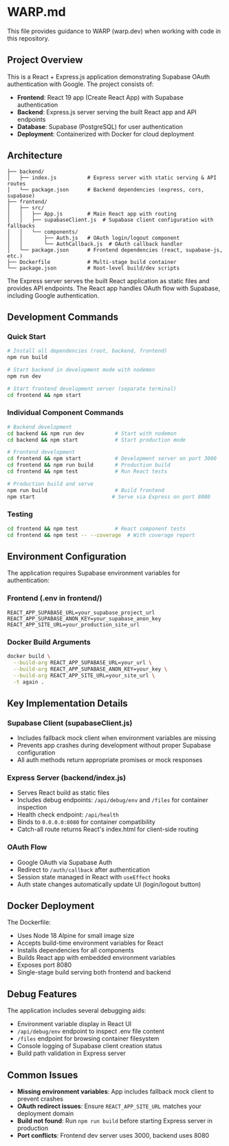 # WARP.md

This file provides guidance to WARP (warp.dev) when working with code in this repository.

## Project Overview

This is a React + Express.js application demonstrating Supabase OAuth authentication with Google. The project consists of:

- **Frontend**: React 19 app (Create React App) with Supabase authentication
- **Backend**: Express.js server serving the built React app and API endpoints
- **Database**: Supabase (PostgreSQL) for user authentication
- **Deployment**: Containerized with Docker for cloud deployment

## Architecture

```
├── backend/
│   ├── index.js          # Express server with static serving & API routes
│   └── package.json      # Backend dependencies (express, cors, supabase)
├── frontend/
│   ├── src/
│   │   ├── App.js        # Main React app with routing
│   │   ├── supabaseClient.js  # Supabase client configuration with fallbacks
│   │   └── components/
│   │       ├── Auth.js   # OAuth login/logout component
│   │       └── AuthCallback.js  # OAuth callback handler
│   └── package.json      # Frontend dependencies (react, supabase-js, etc.)
├── Dockerfile            # Multi-stage build container
└── package.json          # Root-level build/dev scripts
```

The Express server serves the built React application as static files and provides API endpoints. The React app handles OAuth flow with Supabase, including Google authentication.

## Development Commands

### Quick Start
```bash
# Install all dependencies (root, backend, frontend)
npm run build

# Start backend in development mode with nodemon
npm run dev

# Start frontend development server (separate terminal)
cd frontend && npm start
```

### Individual Component Commands
```bash
# Backend development
cd backend && npm run dev          # Start with nodemon
cd backend && npm start            # Start production mode

# Frontend development  
cd frontend && npm start           # Development server on port 3000
cd frontend && npm run build       # Production build
cd frontend && npm test            # Run React tests

# Production build and serve
npm run build                      # Build frontend
npm start                         # Serve via Express on port 8080
```

### Testing
```bash
cd frontend && npm test            # React component tests
cd frontend && npm test -- --coverage  # With coverage report
```

## Environment Configuration

The application requires Supabase environment variables for authentication:

### Frontend (.env in frontend/)
```
REACT_APP_SUPABASE_URL=your_supabase_project_url
REACT_APP_SUPABASE_ANON_KEY=your_supabase_anon_key
REACT_APP_SITE_URL=your_production_site_url
```

### Docker Build Arguments
```bash
docker build \
  --build-arg REACT_APP_SUPABASE_URL=your_url \
  --build-arg REACT_APP_SUPABASE_ANON_KEY=your_key \
  --build-arg REACT_APP_SITE_URL=your_site_url \
  -t again .
```

## Key Implementation Details

### Supabase Client (supabaseClient.js)
- Includes fallback mock client when environment variables are missing
- Prevents app crashes during development without proper Supabase configuration
- All auth methods return appropriate promises or mock responses

### Express Server (backend/index.js)
- Serves React build as static files
- Includes debug endpoints: `/api/debug/env` and `/files` for container inspection
- Health check endpoint: `/api/health`
- Binds to `0.0.0.0:8080` for container compatibility
- Catch-all route returns React's index.html for client-side routing

### OAuth Flow
- Google OAuth via Supabase Auth
- Redirect to `/auth/callback` after authentication
- Session state managed in React with `useEffect` hooks
- Auth state changes automatically update UI (login/logout button)

## Docker Deployment

The Dockerfile:
- Uses Node 18 Alpine for small image size  
- Accepts build-time environment variables for React
- Installs dependencies for all components
- Builds React app with embedded environment variables
- Exposes port 8080
- Single-stage build serving both frontend and backend

## Debug Features

The application includes several debugging aids:
- Environment variable display in React UI
- `/api/debug/env` endpoint to inspect .env file content
- `/files` endpoint for browsing container filesystem
- Console logging of Supabase client creation status
- Build path validation in Express server

## Common Issues

- **Missing environment variables**: App includes fallback mock client to prevent crashes
- **OAuth redirect issues**: Ensure `REACT_APP_SITE_URL` matches your deployment domain
- **Build not found**: Run `npm run build` before starting Express server in production
- **Port conflicts**: Frontend dev server uses 3000, backend uses 8080
